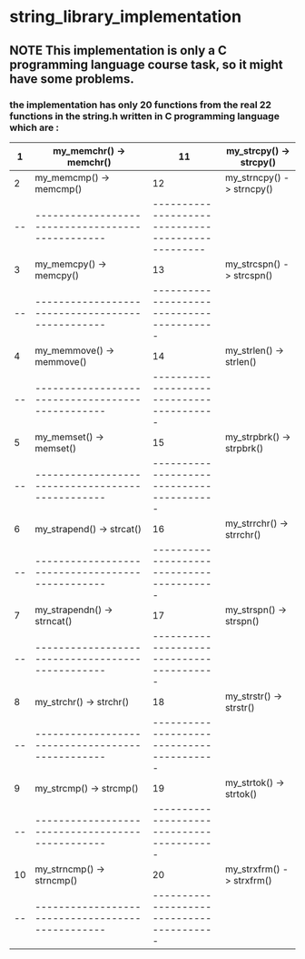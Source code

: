 # string_library_implementation
## NOTE This implementation is only a C programming language course task, so it might have some problems.
### the implementation has only 20 functions from the real 22 functions in the string.h written in C programming language which are :

  1 | my_memchr() -> memchr()           |         11 | my_strcpy() -> strcpy()
  --|-----------------------------------|------------|----------------------------------
  2 | my_memcmp() -> memcmp()           |         12 | my_strncpy() -> strncpy()
  --|------------------------------------------------|-------------------------------------------------
  3 | my_memcpy() -> memcpy()           |         13 | my_strcspn() -> strcspn()
  --|------------------------------------------------|-----------------------------------------
  4 | my_memmove() -> memmove()         |         14 | my_strlen() -> strlen()
  --|------------------------------------------------|-----------------------------------------
  5 | my_memset() -> memset()           |         15 | my_strpbrk() -> strpbrk()
  --|------------------------------------------------|-----------------------------------------
  6 | my_strapend() -> strcat()         |         16 | my_strrchr() -> strrchr()
  --|------------------------------------------------|-----------------------------------------
  7 | my_strapendn() -> strncat()       |         17 | my_strspn() -> strspn()
  --|------------------------------------------------|-----------------------------------------
  8 | my_strchr() -> strchr()           |         18 | my_strstr() -> strstr()
  --|------------------------------------------------|-----------------------------------------
  9 | my_strcmp() -> strcmp()           |         19 | my_strtok() -> strtok()
  --|------------------------------------------------|-----------------------------------------
  10| my_strncmp() -> strncmp()        |         20 | my_strxfrm() -> strxfrm()
  --|------------------------------------------------|-----------------------------------------
